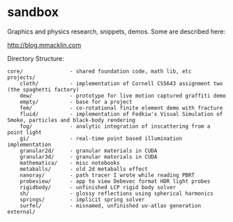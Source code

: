 sandbox
=======

Graphics and physics research, snippets, demos. Some are described here:

http://blog.mmacklin.com

Directory Structure:

	core/				- shared foundation code, math lib, etc
	projects/
		cloth/	 		- implementation of Cornell CS5643 assignment two (the spaghetti factory)
		dew/			- prototype for live motion captured graffiti demo
		empty/			- base for a project 
		fem/			- co-rotational finite element demo with fracture
		fluid/			- implementation of Fedkiw's Visual Simulation of Smoke, particles and black-body rendering
		fog/			- analytic integration of inscattering from a point light
		gi/				- real-time point based illumination implementation
		granular2d/		- granular materials in CUDA
		granular3d/		- granular materials in CUDA 
		mathematica/	- misc notebooks
		metaballs/		- old 2d metaballs effect
		nanoray/		- path tracer I wrote while reading PBRT
		probeview/		- app to view Debevec format HDR light probes
		rigidbody/		- unfinished LCP rigid body solver
		sh/				- glossy reflections using spherical harmonics
		springs/		- implicit spring solver
		surfel/			- misnamed, unfinished uv-atlas generation
	external/


